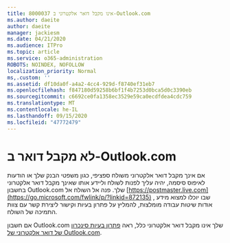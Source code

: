 ```yaml
---
title: 8000037 אינו מקבל דואר אלקטרוני ב-Outlook.com
ms.author: daeite
author: daeite
manager: jackiesm
ms.date: 04/21/2020
ms.audience: ITPro
ms.topic: article
ms.service: o365-administration
ROBOTS: NOINDEX, NOFOLLOW
localization_priority: Normal
ms,.custom: ''
ms.assetid: df10da0f-a4a2-4cc4-929d-f8740ef31eb7
ms.openlocfilehash: f847180d59258b6bf1f4b7253d0bca5d0c3390eb
ms.sourcegitcommit: c6692ce0fa1358ec3529e59ca0ecdfdea4cdc759
ms.translationtype: MT
ms.contentlocale: he-IL
ms.lasthandoff: 09/15/2020
ms.locfileid: "47772479"
---
```

# <a name="not-receiving-mail-in-outlookcom"></a>לא מקבל דואר ב-Outlook.com

אם אינך מקבל דואר אלקטרוני משולח ספציפי, כגון משפטי הבנק שלך או הודעות לאיפוס סיסמה, יהיה עליך לפנות לשולח וליידע אותו שאינך מקבל דואר אלקטרוני בחשבון Outlook.com שלך. פנה אל השולח אל [https://postmaster.live.com](https://go.microsoft.com/fwlink/p/?linkid=872135) , שבו יוכלו למצוא מידע אודות שיטות עבודה מומלצות, להמליץ על פתרון בעיות וקישור ליצירת קשר עם צוות התמיכה של השולח.
  
אם חשבון Outlook.com שלך אינו מקבל דואר אלקטרוני כלל, ראה [פתרון בעיות סינכרון של דואר אלקטרוני של Outlook.com](https://go.microsoft.com/fwlink/p/?linkid=874363).
  

